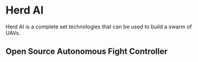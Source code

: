 # Herd AI
Herd AI is a complete set technologies that can be used to build a swarm of UAVs. 


## Open Source Autonomous Fight Controller 
